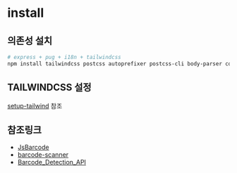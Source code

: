 # install

## 의존성 설치

```bash
# express + pug + i18n + tailwindcss
npm install tailwindcss postcss autoprefixer postcss-cli body-parser cookie-parser debug dotenv express express-session http-errors i18next i18next-fs-backend i18next-http-middleware memorystore moment morgan postcss postcss-cli pug tailwindcss
```

## TAILWINDCSS 설정

[setup-tailwind](./setup-tailwind.md) 참조

## 참조링크

- [JsBarcode](https://github.com/lindell/JsBarcode)
- [barcode-scanner](https://georapbox.github.io/barcode-scanner/)
- [Barcode_Detection_API](https://developer.mozilla.org/en-US/docs/Web/API/Barcode_Detection_API)
